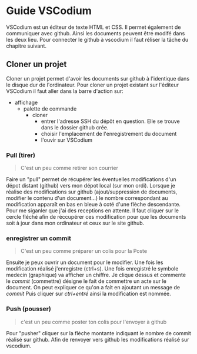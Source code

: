 # Guide VSCodium
VSCodium est un éditeur de texte HTML et CSS. Il permet également de communiquer avec github. Ainsi les documents peuvent être modifé dans les deux lieu. Pour connecter le github à vscodium il faut réliser la tâche du chapitre suivant.

## Cloner un projet

Cloner un projet permet d'avoir les documents sur github à l'identique dans le disque dur de l'ordinateur. 
Pour cloner un projet existant sur l'éditeur VSCodium il faut aller dans la barre d'action sur: 
- affichage
    - palette de commande
        - cloner
            - entrer l'adresse SSH du dépôt en question. Elle se trouve dans le dossier github crée. 
            - choisir l'emplacement de l'enregistrement du document
            - l'ouvir sur VSCodium
### Pull (tirer)

> C'est un peu comme retirer son courrier

Faire un "pull" permet de récupérer les éventuelles modifications d'un dépot distant (github) vers mon dépot local (sur mon ordi).
Lorsque je réalise des modifications sur github (ajout/suppression de documents, modifier le contenu d'un document...) le nombre correspondant au modification apparaît en bas en bleue à coté d'une flèche descendante. Pour me siganler que j'ai des receptions en attente. Il faut cliquer sur le cercle fléché afin de réccupérer ces modification pour que les documents soit à jour dans mon ordinateur et ceux sur le site github. 

### enregistrer un commit

> C'est un peu comme préparer un colis pour la Poste

Ensuite je peux ouvrir un document pour le modifier. Une fois les modification réalisé j'enregistre (ctrl+s). Une fois enregistré le symbole medecin (graphique) va afficher un chiffre. Je clique dessus et commente le _commit_ (commettre) désigne le fait de commettre un acte sur le document. On peut expliquer ce qu'on a fait en ajoutant un message de _commit_ Puis cliquer sur _ctrl+entré_ ainsi la modification est nommée.

### Push (pousser) 
> c'est un peu comme poster ton colis pour l'envoyer à github

Pour "pusher" cliquer sur la flèche montante indiquant le nombre de commit réalisé sur github. Afin de renvoyer vers github les modifications réalisé sur vscodium. 
